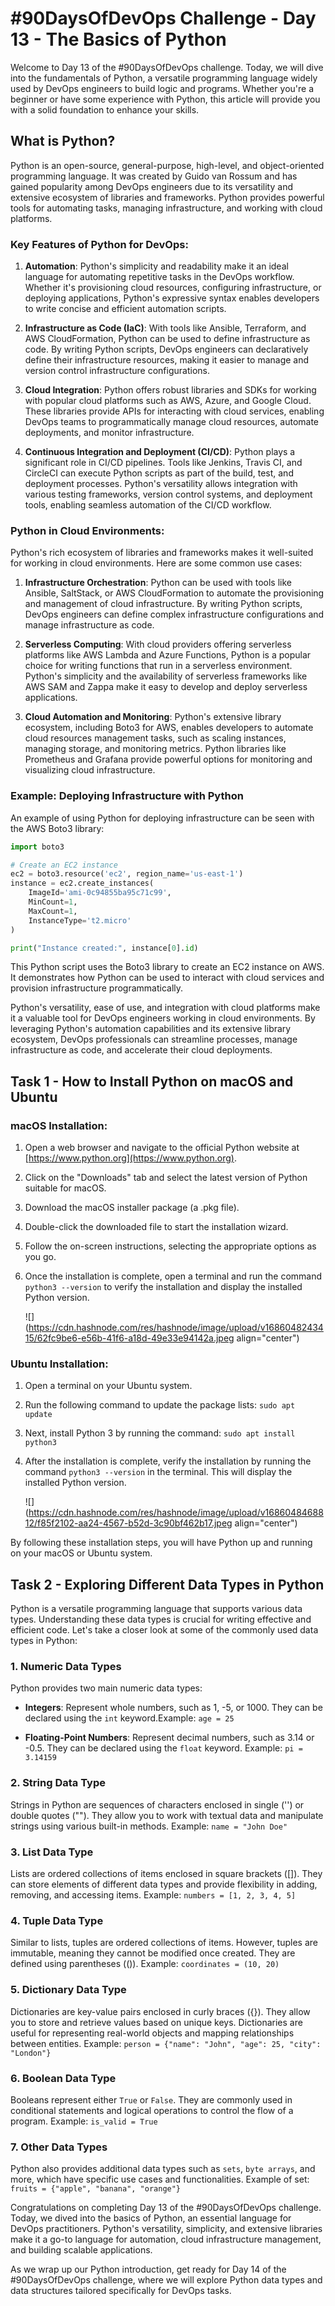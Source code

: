 # #90DaysOfDevOps Challenge - Day 13 - The Basics of Python

Welcome to Day 13 of the #90DaysOfDevOps challenge. Today, we will dive into the fundamentals of Python, a versatile programming language widely used by DevOps engineers to build logic and programs. Whether you're a beginner or have some experience with Python, this article will provide you with a solid foundation to enhance your skills.

## What is Python?

Python is an open-source, general-purpose, high-level, and object-oriented programming language. It was created by Guido van Rossum and has gained popularity among DevOps engineers due to its versatility and extensive ecosystem of libraries and frameworks. Python provides powerful tools for automating tasks, managing infrastructure, and working with cloud platforms.

### Key Features of Python for DevOps:

1. **Automation**: Python's simplicity and readability make it an ideal language for automating repetitive tasks in the DevOps workflow. Whether it's provisioning cloud resources, configuring infrastructure, or deploying applications, Python's expressive syntax enables developers to write concise and efficient automation scripts.
    
2. **Infrastructure as Code (IaC)**: With tools like Ansible, Terraform, and AWS CloudFormation, Python can be used to define infrastructure as code. By writing Python scripts, DevOps engineers can declaratively define their infrastructure resources, making it easier to manage and version control infrastructure configurations.
    
3. **Cloud Integration**: Python offers robust libraries and SDKs for working with popular cloud platforms such as AWS, Azure, and Google Cloud. These libraries provide APIs for interacting with cloud services, enabling DevOps teams to programmatically manage cloud resources, automate deployments, and monitor infrastructure.
    
4. **Continuous Integration and Deployment (CI/CD)**: Python plays a significant role in CI/CD pipelines. Tools like Jenkins, Travis CI, and CircleCI can execute Python scripts as part of the build, test, and deployment processes. Python's versatility allows integration with various testing frameworks, version control systems, and deployment tools, enabling seamless automation of the CI/CD workflow.
    

### Python in Cloud Environments:

Python's rich ecosystem of libraries and frameworks makes it well-suited for working in cloud environments. Here are some common use cases:

1. **Infrastructure Orchestration**: Python can be used with tools like Ansible, SaltStack, or AWS CloudFormation to automate the provisioning and management of cloud infrastructure. By writing Python scripts, DevOps engineers can define complex infrastructure configurations and manage infrastructure as code.
    
2. **Serverless Computing**: With cloud providers offering serverless platforms like AWS Lambda and Azure Functions, Python is a popular choice for writing functions that run in a serverless environment. Python's simplicity and the availability of serverless frameworks like AWS SAM and Zappa make it easy to develop and deploy serverless applications.
    
3. **Cloud Automation and Monitoring**: Python's extensive library ecosystem, including Boto3 for AWS, enables developers to automate cloud resources management tasks, such as scaling instances, managing storage, and monitoring metrics. Python libraries like Prometheus and Grafana provide powerful options for monitoring and visualizing cloud infrastructure.
    

### Example: Deploying Infrastructure with Python

An example of using Python for deploying infrastructure can be seen with the AWS Boto3 library:

```python
import boto3

# Create an EC2 instance
ec2 = boto3.resource('ec2', region_name='us-east-1')
instance = ec2.create_instances(
    ImageId='ami-0c94855ba95c71c99',
    MinCount=1,
    MaxCount=1,
    InstanceType='t2.micro'
)

print("Instance created:", instance[0].id)
```

This Python script uses the Boto3 library to create an EC2 instance on AWS. It demonstrates how Python can be used to interact with cloud services and provision infrastructure programmatically.

Python's versatility, ease of use, and integration with cloud platforms make it a valuable tool for DevOps engineers working in cloud environments. By leveraging Python's automation capabilities and its extensive library ecosystem, DevOps professionals can streamline processes, manage infrastructure as code, and accelerate their cloud deployments.

## Task 1 - How to Install Python on macOS and Ubuntu

### macOS Installation:

1. Open a web browser and navigate to the official Python website at [https://www.python.org](https://www.python.org).
    
2. Click on the "Downloads" tab and select the latest version of Python suitable for macOS.
    
3. Download the macOS installer package (a .pkg file).
    
4. Double-click the downloaded file to start the installation wizard.
    
5. Follow the on-screen instructions, selecting the appropriate options as you go.
    
6. Once the installation is complete, open a terminal and run the command `python3 --version` to verify the installation and display the installed Python version.
    
    ![](https://cdn.hashnode.com/res/hashnode/image/upload/v1686048243415/62fc9be6-e56b-41f6-a18d-49e33e94142a.jpeg align="center")
    

### Ubuntu Installation:

1. Open a terminal on your Ubuntu system.
    
2. Run the following command to update the package lists: `sudo apt update`
    
3. Next, install Python 3 by running the command: `sudo apt install python3`
    
4. After the installation is complete, verify the installation by running the command `python3 --version` in the terminal. This will display the installed Python version.
    
    ![](https://cdn.hashnode.com/res/hashnode/image/upload/v1686048468812/f85f2102-aa24-4567-b52d-3c90bf462b17.jpeg align="center")
    

By following these installation steps, you will have Python up and running on your macOS or Ubuntu system.

## Task 2 - Exploring Different Data Types in Python

Python is a versatile programming language that supports various data types. Understanding these data types is crucial for writing effective and efficient code. Let's take a closer look at some of the commonly used data types in Python:

### 1\. Numeric Data Types

Python provides two main numeric data types:

* **Integers**: Represent whole numbers, such as 1, -5, or 1000. They can be declared using the `int` keyword.Example: `age = 25`
    
* **Floating-Point Numbers**: Represent decimal numbers, such as 3.14 or -0.5. They can be declared using the `float` keyword. Example: `pi = 3.14159`
    

### 2\. String Data Type

Strings in Python are sequences of characters enclosed in single ('') or double quotes (""). They allow you to work with textual data and manipulate strings using various built-in methods. Example: `name = "John Doe"`

### 3\. List Data Type

Lists are ordered collections of items enclosed in square brackets (\[\]). They can store elements of different data types and provide flexibility in adding, removing, and accessing items. Example: `numbers = [1, 2, 3, 4, 5]`

### 4\. Tuple Data Type

Similar to lists, tuples are ordered collections of items. However, tuples are immutable, meaning they cannot be modified once created. They are defined using parentheses (()). Example: `coordinates = (10, 20)`

### 5\. Dictionary Data Type

Dictionaries are key-value pairs enclosed in curly braces ({}). They allow you to store and retrieve values based on unique keys. Dictionaries are useful for representing real-world objects and mapping relationships between entities. Example: `person = {"name": "John", "age": 25, "city": "London"}`

### 6\. Boolean Data Type

Booleans represent either `True` or `False`. They are commonly used in conditional statements and logical operations to control the flow of a program. Example: `is_valid = True`

### 7\. Other Data Types

Python also provides additional data types such as `sets`, `byte arrays`, and more, which have specific use cases and functionalities. Example of set: `fruits = {"apple", "banana", "orange"}`

Congratulations on completing Day 13 of the #90DaysOfDevOps challenge. Today, we dived into the basics of Python, an essential language for DevOps practitioners. Python's versatility, simplicity, and extensive libraries make it a go-to language for automation, cloud infrastructure management, and building scalable applications.

As we wrap up our Python introduction, get ready for Day 14 of the #90DaysOfDevOps challenge, where we will explore Python data types and data structures tailored specifically for DevOps tasks.